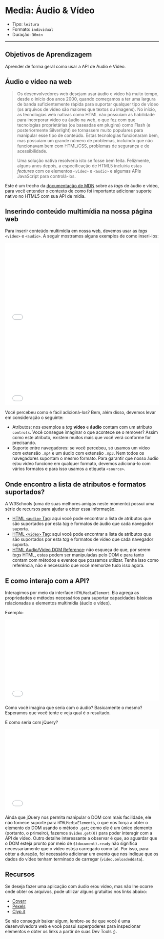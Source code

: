 # Media: Áudio & Vídeo

- Tipo: `leitura`
- Formato: `individual`
- Duração: `30min`

***

## Objetivos de Aprendizagem

Aprender de forma geral como usar a API de Áudio e Vídeo.

## Áudio e vídeo na web

> Os desenvolvedores web desejam usar áudio e vídeo há muito tempo, desde o
> início dos anos 2000, quando começamos a ter uma largura de banda
> suficientemente rápida para suportar qualquer tipo de vídeo (os arquivos de
> vídeo são maiores que textos ou imagens). No início, as tecnologias web
> nativas como HTML não possuíam as habilidade para incorporar vídeo ou áudio na
> web, o que fez com que tecnologias proprietárias (ou baseadas em plugins) como
> Flash (e posteriormente Silverlight) se tornassem muito populares para
> manipular esse tipo de conteúdo. Estas tecnologias funcionaram bem, mas
> possuíam um grande número de problemas, incluindo que não funcionavam bem com
> HTML/CSS, problemas de segurança e de acessibilidade.
>
> Uma solução nativa resolveria isto se fosse bem feita. Felizmente, alguns anos
> depois, a especificação de HTML5 incluiria estas _features_ com os elementos
> `<video>` e `<audio>` e algumas APIs JavaScript para controlá-los.

Este é um trecho da [documentação de
MDN](https://developer.mozilla.org/pt-BR/docs/Aprender/HTML/Multimedia_and_embedding/Video_and_audio_content)
sobre as _tags_ de áudio e vídeo, para você entender o contexto de como foi
importante adicionar suporte nativo no HTML5 com sua API de mídia.

## Inserindo conteúdo multimídia na nossa página web

Para inserir conteúdo multimídia em nossa web, devemos usar as _tags_ `<video>`
e `<audio>`. A seguir mostramos alguns exemplos de como inseri-los:

<iframe
  height='265'
  scrolling='no'
  title='Video Tag'
  src='//codepen.io/ivandevp/embed/gvMPjW/?height=265&theme-id=0&default-tab=html,result&embed-version=2'
  frameborder='no' allowtransparency='true' allowfullscreen='true' style='width:
  100%;'
>
  See the Pen [Video Tag](https://codepen.io/ivandevp/pen/gvMPjW/) by Ivan
  ([@ivandevp](https://codepen.io/ivandevp)) on [CodePen](https://codepen.io).
</iframe>

<iframe
  height='265'
  scrolling='no'
  title='Audio Tag'
  src='//codepen.io/ivandevp/embed/PQzNoE/?height=265&theme-id=0&default-tab=html,result&embed-version=2'
  frameborder='no' allowtransparency='true' allowfullscreen='true' style='width:
  100%;'
>
  See the Pen [Audio Tag](https://codepen.io/ivandevp/pen/PQzNoE/) by Ivan
  ([@ivandevp](https://codepen.io/ivandevp)) on [CodePen](https://codepen.io).
</iframe>

Você percebeu como é fácil adicioná-los? Bem, além disso, devemos levar em
consideração o seguinte:

- Atributos: nos exemplos a _tag_ __vídeo__ e __áudio__ contam com um atributo
  `controls`. Você consegue imaginar o que acontece se o remover? Assim como
  este atributo, existem muitos mais que você verá conforme for precisando.
- Suporte entre navegadores: se você percebeu, só usamos um vídeo com extensão
  `.mp4` e um áudio com extensão `.mp3`. Nem todos os navegadores suportam o
  mesmo formato. Para garantir que nosso áudio e/ou vídeo funcione em qualquer
  formato, devemos adicioná-lo com vários formatos e para isso usamos a etiqueta
  `<source>`.

## Onde encontro a lista de atributos e formatos suportados?

A W3Schools (uma de suas melhores amigas neste momento) possui uma série de
recursos para ajudar a obter essa informação.

- [HTML `<audio>` Tag](https://www.w3schools.com/tags/tag_audio.asp): aqui você
  pode encontrar a lista de atributos que são suportados por esta _tag_ e
  formatos de áudio que cada navegador suporta.
- [HTML `<video>` Tag](https://www.w3schools.com/tags/tag_video.asp): aqui você
  pode encontrar a lista de atributos que são suportados por esta _tag_ e
  formatos de vídeo que cada navegador suporta.
- [HTML Audio/Video DOM
  Reference](https://www.w3schools.com/tags/ref_av_dom.asp): não esqueça de que,
  por serem _tags_ HTML, estas podem ser manipuladas pelo DOM e para tanto
  contam com métodos e eventos que possamos utilizar. Tenha isso como
  referência, não é necessário que você memorize tudo isso agora.

## E como interajo com a API?

Interagimos por meio da interface `HTMLMediaElement`. Ela agrega as propriedades
e métodos necessários para suportar capacidades básicas relacionadas a elementos
multimídia (áudio e vídeo).

Exemplo:

<iframe
  height='265'
  scrolling='no'
  title='HTMLMediaElement JS'
  src='//codepen.io/ivandevp/embed/KQMWMy/?height=265&theme-id=0&default-tab=js,result&embed-version=2'
  frameborder='no' allowtransparency='true' allowfullscreen='true' style='width:
  100%;'
>
  See the Pen [HTMLMediaElement JS](https://codepen.io/ivandevp/pen/KQMWMy/) by
  Ivan ([@ivandevp](https://codepen.io/ivandevp)) on
  [CodePen](https://codepen.io).
</iframe>

Como você imagina que seria com o áudio? Basicamente o mesmo? Esperamos que você
tente e veja qual é o resultado.

E como seria com jQuery?

<iframe
  height='265' scrolling='no' title='HTMLMediaElement jQuery'
  src='//codepen.io/ivandevp/embed/XZKMjx/?height=265&theme-id=0&default-tab=js,result&embed-version=2'
  frameborder='no' allowtransparency='true' allowfullscreen='true' style='width:
  100%;'
>
  See the Pen [HTMLMediaElement jQuery](https://codepen.io/ivandevp/pen/XZKMjx/)
  by Ivan ([@ivandevp](https://codepen.io/ivandevp)) on
  [CodePen](https://codepen.io).
</iframe>

Ainda que jQuery nos permita manipular o DOM com mais facilidade, ele não
fornece suporte para `HTMLMediaElement`s, o que nos força a obter o elemento do
DOM usando o método `.get`; como ele é um único elemento (portanto, o primeiro),
fazemos `$video.get(0)` para poder interagir com a API de vídeo. Outro detalhe
interessante a observar é que, ao aguardar que o DOM esteja pronto por meio de
`$(document).ready` não significa necessariamente que o vídeo esteja carregado
como tal. Por isso, para obter a duração, foi necessário adicionar um evento que
nos indique que os dados do vídeo tenham terminado de carregar
(`video.onloadeddata`).

## Recursos

Se deseja fazer uma aplicação com áudio e/ou vídeo, mas não lhe ocorre onde
obter os arquivos, pode utilizar alguns gratuitos nos links abaixo:

- [Coverr](https://coverr.co/)
- [Pexels](https://videos.pexels.com/)
- [Clyp.it](https://clyp.it/)

Se não conseguir baixar algum, lembre-se de que você é uma desenvolvedora web e
você possui superpoderes para inspecionar elementos e obter os links a partir de
suas Dev Tools ;).
